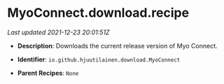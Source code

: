 # MyoConnect.download.recipe

_Last updated 2021-12-23 20:01:51Z_

- **Description**: Downloads the current release version of Myo Connect.

- **Identifier**: `io.github.hjuutilainen.download.MyoConnect`

- **Parent Recipes**: `None`
